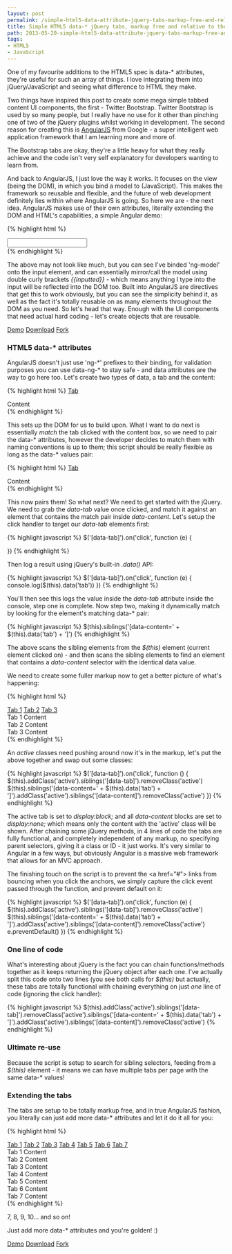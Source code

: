 ```yaml
---
layout: post
permalink: /simple-html5-data-attribute-jquery-tabs-markup-free-and-relative-to-their-container-for-ultimate-reuse/
title: Simple HTML5 data-* jQuery tabs, markup free and relative to their container for ultimate re-use
path: 2013-05-20-simple-html5-data-attribute-jquery-tabs-markup-free-and-relative-to-their-container-for-ultimate-reuse.md
tags:
- HTML5
- JavaScript
---
```


One of my favourite additions to the HTML5 spec is data-&#42; attributes, they're useful for such an array of things. I love integrating them into jQuery/JavaScript and seeing what difference to HTML they make.

Two things have inspired this post to create some mega simple tabbed content UI components, the first - Twitter Bootstrap. Twitter Bootstrap is used by so many people, but I really have no use for it other than pinching one of two of the jQuery plugins whilst working in development. The second reason for creating this is [AngularJS](//angularjs.org) from Google - a super intelligent web application framework that I am learning more and more of.

The Bootstrap tabs are okay, they're a little heavy for what they really achieve and the code isn't very self explanatory for developers wanting to learn from.

And back to AngularJS, I just love the way it works. It focuses on the view (being the DOM), in which you bind a model to (JavaScript). This makes the framework so reusable and flexible, and the future of web development definitely lies within where AngularJS is going. So here we are - the next idea. AngularJS makes use of their own attributes, literally extending the DOM and HTML's capabilities, a simple Angular demo:

{% highlight html %}
<div ng-app>
  <input type=text ng-model="inputted">
</div>
{% endhighlight %}

The above may not look like much, but you can see I've binded 'ng-model' onto the input element, and can essentially mirror/call the model using double curly brackets _&#123;&#123;inputted&#125;&#125;_ - which means anything I type into the input will be reflected into the DOM too. Built into AngularJS are directives that get this to work obviously, but you can see the simplicity behind it, as well as the fact it's totally reusable on as many elements throughout the DOM as you need. So let's head that way. Enough with the UI components that need actual hard coding - let's create objects that are reusable.

<div class="download-box">
  <a href="//toddmotto.com/labs/data-tabs" onclick="_gaq.push(['_trackEvent', 'Click', 'Demo Data Tabs, 'Data Tabs Demo']);">Demo</a>
  <a href="//toddmotto.com/labs/data-tabs/data-tabs.zip" onclick="_gaq.push(['_trackEvent', 'Click', 'Download Data Tabs, 'Data Tabs Download']);">Download</a>
  <a href="//github.com/toddmotto/data-tabs" onclick="_gaq.push(['_trackEvent', 'Click', 'Fork Data Tabs', Data Tabs Fork']);">Fork</a>
</div>

### HTML5 data-&#42; attributes
AngularJS doesn't just use 'ng-&#42;' prefixes to their binding, for validation purposes you can use data-ng-&#42; to stay safe - and data attributes are the way to go here too. Let's create two types of data, a tab and the content:

{% highlight html %}
<a href="#" data-tab="">Tab</a>
<div data-content="">Content</div>
{% endhighlight %}

This sets up the DOM for us to build upon. What I want to do next is essentially _match_ the tab clicked with the content box, so we need to pair the data-&#42; attributes, however the developer decides to match them with naming conventions is up to them; this script should be really flexible as long as the data-&#42; values pair:

{% highlight html %}
<a href="#" data-tab="1">Tab</a>
<div data-content="1">Content</div>
{% endhighlight %}

This now pairs them! So what next? We need to get started with the jQuery. We need to grab the _data-tab_ value once clicked, and match it against an element that contains the match pair inside _data-content_. Let's setup the click handler to target our _data-tab_ elements first:

{% highlight javascript %}
$('[data-tab]').on('click', function (e) {
  
})
{% endhighlight %}

Then log a result using jQuery's built-in _.data()_ API:

{% highlight javascript %}
$('[data-tab]').on('click', function (e) {
  console.log($(this).data('tab'))
})
{% endhighlight %}

You'll then see this logs the value inside the _data-tab_ attribute inside the console, step one is complete. Now step two, making it dynamically match by looking for the element's matching data-&#42; pair:

{% highlight javascript %}
$(this).siblings('[data-content=' + $(this).data('tab') + ']')
{% endhighlight %}

The above scans the sibling elements from the _$(this)_ element (current element clicked on) - and then scans the sibling elements to find an element that contains a _data-content_ selector with the identical data value.

We need to create some fuller markup now to get a better picture of what's happening:

{% highlight html %}
<div class="tabs">
  <a href="#" data-tab="1" class="tab active">Tab 1</a>
  <a href="#" data-tab="2" class="tab">Tab 2</a>
  <a href="#" data-tab="3" class="tab">Tab 3</a>
  
  <div data-content="1" class="content active">Tab 1 Content</div>
  <div data-content="2" class="content">Tab 2 Content</div>
  <div data-content="3" class="content">Tab 3 Content</div>
</div>
{% endhighlight %}

An _active_ classes need pushing around now it's in the markup, let's put the above together and swap out some classes:

{% highlight javascript %}
$('[data-tab]').on('click', function () {
  $(this).addClass('active').siblings('[data-tab]').removeClass('active')
  $(this).siblings('[data-content=' + $(this).data('tab') + ']').addClass('active').siblings('[data-content]').removeClass('active')
})
{% endhighlight %}

The active tab is set to _display:block;_ and all _data-content_ blocks are set to _display:none;_ which means only the content with the 'active' class will be shown. After chaining some jQuery methods, in 4 lines of code the tabs are fully functional, and completely independent of any markup, no specifying parent selectors, giving it a class or ID - it just works. It's very similar to Angular in a few ways, but obviously Angular is a massive web framework that allows for an MVC approach.

The finishing touch on the script is to prevent the &lt;a href="#"&gt; links from bouncing when you click the anchors, we simply capture the click event passed through the function, and prevent default on it:

{% highlight javascript %}
$('[data-tab]').on('click', function (e) {
  $(this).addClass('active').siblings('[data-tab]').removeClass('active')
  $(this).siblings('[data-content=' + $(this).data('tab') + ']').addClass('active').siblings('[data-content]').removeClass('active')
  e.preventDefault()
})
{% endhighlight %}

### One line of code
What's interesting about jQuery is the fact you can chain functions/methods together as it keeps returning the jQuery object after each one. I've actually split this code onto two lines (you see both calls for _$(this)_ but actually, these tabs are totally functional with chaining everything on just _one_ line of code (ignoring the click handler):

{% highlight javascript %}
$(this).addClass('active').siblings('[data-tab]').removeClass('active').siblings('[data-content=' + $(this).data('tab') + ']').addClass('active').siblings('[data-content]').removeClass('active')
{% endhighlight %}

### Ultimate re-use
Because the script is setup to search for sibling selectors, feeding from a _$(this)_ element - it means we can have multiple tabs per page with the same data-&#42; values!

### Extending the tabs
The tabs are setup to be totally markup free, and in true AngularJS fashion, you literally can just add more data-&#42; attributes and let it do it all for you:

{% highlight html %}
<div class="tabs">
  <a href="#" data-tab="1" class="tab active">Tab 1</a>
  <a href="#" data-tab="2" class="tab">Tab 2</a>
  <a href="#" data-tab="3" class="tab">Tab 3</a>
  <a href="#" data-tab="4" class="tab">Tab 4</a>
  <a href="#" data-tab="5" class="tab">Tab 5</a>
  <a href="#" data-tab="6" class="tab">Tab 6</a>
  <a href="#" data-tab="7" class="tab">Tab 7</a>
  
  <div data-content="1" class="content active">Tab 1 Content</div>
  <div data-content="2" class="content">Tab 2 Content</div>
  <div data-content="3" class="content">Tab 3 Content</div>
  <div data-content="4" class="content">Tab 4 Content</div>
  <div data-content="5" class="content">Tab 5 Content</div>
  <div data-content="6" class="content">Tab 6 Content</div>
  <div data-content="7" class="content">Tab 7 Content</div>
</div>
{% endhighlight %}

7, 8, 9, 10... and so on!

Just add more data-&#42; attributes and you're golden! :)

<div class="download-box">
  <a href="//toddmotto.com/labs/data-tabs" onclick="_gaq.push(['_trackEvent', 'Click', 'Demo Data Tabs, 'Data Tabs Demo']);">Demo</a>
  <a href="//toddmotto.com/labs/data-tabs/data-tabs.zip" onclick="_gaq.push(['_trackEvent', 'Click', 'Download Data Tabs, 'Data Tabs Download']);">Download</a>
  <a href="//github.com/toddmotto/data-tabs" onclick="_gaq.push(['_trackEvent', 'Click', 'Fork Data Tabs', Data Tabs Fork']);">Fork</a>
</div>
